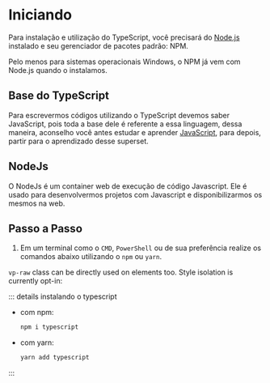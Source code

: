 # Iniciando 
Para instalação e utilização do TypeScript, você precisará do [Node.js](https://nodejs.org/en/download/) instalado e seu gerenciador de pacotes padrão: NPM.

Pelo menos para sistemas operacionais Windows, o NPM já vem com Node.js quando o instalamos.

## Base do TypeScript
Para escrevermos códigos utilizando o TypeScript devemos saber JavaScript, pois toda a base dele é referente a essa linguagem, dessa maneira, aconselho você antes estudar e aprender [JavaScript](/topicos/linguagens/javascript/sobre.html), para depois, partir para o aprendizado desse superset.

## NodeJs
O  NodeJs é um container web de execução de código Javascript. Ele é usado para desenvolvermos projetos com Javascript e disponibilizarmos os mesmos na web.

## Passo a Passo 

1. Em um terminal como o `CMD`, `PowerShell` ou de sua preferência realize os comandos abaixo utilizando o `npm` ou `yarn`.

`vp-raw` class can be directly used on elements too. Style isolation is currently opt-in:

::: details instalando o typescript

- com npm:

  ```sh
  npm i typescript 
  ```
- com yarn:
  ```sh
  yarn add typescript 
  ```

:::




